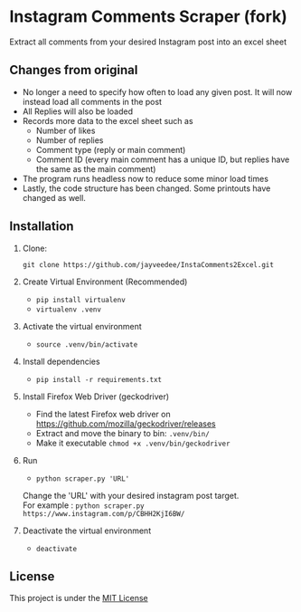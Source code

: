 # Instagram Comments Scraper (fork)

Extract all comments from your desired Instagram post into an excel sheet

## Changes from original
- No longer a need to specify how often to load any given post. It will now instead load all comments in the post
- All Replies will also be loaded
- Records more data to the excel sheet such as
  - Number of likes
  - Number of replies
  - Comment type (reply or main comment)
  - Comment ID (every main comment has a unique ID, but replies have the same as the main comment)
- The program runs headless now to reduce some minor load times
- Lastly, the code structure has been changed. Some printouts have changed as well.


## Installation
1. Clone:

   `git clone https://github.com/jayveedee/InstaComments2Excel.git`
   
    
2. Create Virtual Environment (Recommended)<br/> 
    - `pip install virtualenv`
    - `virtualenv .venv`  
    
3. Activate the virtual environment
    - `source .venv/bin/activate`

4. Install dependencies
    - `pip install -r requirements.txt`

5. Install Firefox Web Driver (geckodriver)
    - Find the latest Firefox web driver on https://github.com/mozilla/geckodriver/releases <br />
    - Extract and move the binary to bin: `.venv/bin/`
    - Make it executable `chmod +x .venv/bin/geckodriver`

6. Run 
    - `python scraper.py 'URL'`
   
    Change the 'URL' with your desired instagram post target. <br/>
    For example : `python scraper.py https://www.instagram.com/p/CBHH2KjI6BW/` 
 
7. Deactivate the virtual environment
    - `deactivate`

## License
This project is under the [MIT License](https://github.com/AgiMaulana/instagram-comments-scraper/blob/master/LICENSE.md)
